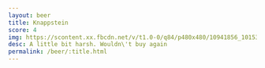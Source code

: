 ```yaml
---
layout: beer
title: Knappstein
score: 4
img: https://scontent.xx.fbcdn.net/v/t1.0-0/q84/p480x480/10941856_10153053851368745_8703876646395783250_n.jpg?oh=21fe19f639a4fcaeeed3dbc4a0f6f4bf&oe=58729806
desc: A little bit harsh. Wouldn\'t buy again
permalink: /beer/:title.html
---
```

